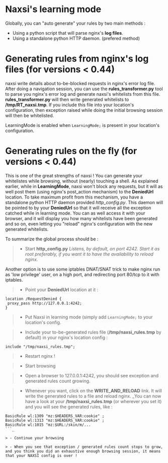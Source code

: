 # Naxsi's learning mode #

Globally, you can "auto generate" your rules by two main methods :
  * Using a python script that will parse nginx's **log files**.
  * Using a standalone python HTTP daemon. (prefered method)


# Generating rules from nginx's log files (for versions < 0.44) #

naxsi write details about to-be-blocked requests in nginx's error log file. After doing a navigation session, you can use the **rules\_transformer.py** tool to parse you nginx's error log and generate naxsi's whitelists from this file. **rules\_transformer.py** will then write generated whitelists to **/tmp/RT\_naxsi.tmp**. If you include this file into your location's configuration, then exception raised while doing the initial browsing session will then be whitelisted.


LearningMode is enabled when `LearningMode;` is present in your location's configuration.


# Generating rules **on the fly** (for versions < 0.44) #

This is one of the great strengths of naxsi ! You can generate your whitelistes while browsing, without (nearly) touching a shell. As explained earlier, while in **LearningMode**, naxsi won't block any requests, but it will as well post them (using nginx's post\_action mechanism) to the **DeniedUrl** location. To take maximum profit from this mechanism, you have a standalone python HTTP daemon provided _http\_config.py_. This daemon will be pointed to by your **DeniedUrl** so that it will receive all the exception catched while in learning mode. You can as well access it with your browser, and it will display you how many whitelists have been generated and so on, even letting you "reload" nginx's configuration with the new generated whitelists.

To summarize the global process should be :
> - Start **http\_config.py**
_Listens, by default, on port 4242. Start it as root preferably, if you want it to have the availability to reload nginx._

Another option is to use some iptables DNAT/SNAT trick to make nginx run as 'low privilege' user, on a high port, and redirecting port 80/tcp to it with iptables.

> - Point your **DeniedUrl** location at it :
```
location /RequestDenied {
 proxy_pass http://127.0.0.1:4242;
} 
```
> - Put Naxsi in learning mode (simply add `LearningMode;` to your location's config.

> - Include your to-be-generated rules file (**/tmp/naxsi\_rules.tmp** by default) in your nginx's location config :
```
include "/tmp/naxsi_rules.tmp";
```
> - Restart nginx !

> - Start browsing

> - Open a browser to 127.0.0.1:4242, you should see exception and generated rules count growing.

> - Whenever you want, click on the **WRITE\_AND\_RELOAD** link. It will write the generated rules to a file and reload nginx.
_You can now have a look at your **/tmp/naxsi\_rules.tmp** (or wherever you set it) and you will see the generated rules, like :
```
BasicRule wl:1309 "mz:$HEADERS_VAR:cookie" ;
BasicRule wl:1313 "mz:$HEADERS_VAR:cookie" ;
BasicRule wl:1015 "mz:$URL:/skin/m/...
```_

> - Continue your browsing

> - When you see that exception / generated rules count stops to grow, and you think you did an exhaustive enough browsing session, it means that your NAXSI config is over !